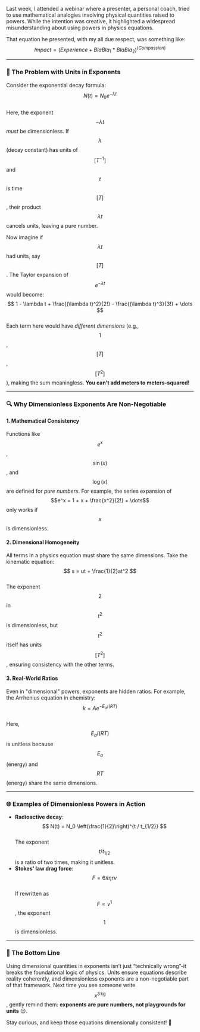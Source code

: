 Last week, I attended a webinar where a presenter, a personal coach, tried to use mathematical analogies involving physical quantities raised to powers. 
While the intention was creative, it highlighted a widespread misunderstanding about using powers in physics equations.

That equation he presented, with my all due respect, was something like:
$$Impact = (Experience+ BlaBla_1*BlaBla_2) ^ (Compassion)$$

---

### 🚫 The Problem with Units in Exponents  
Consider the exponential decay formula:  
$$ N(t) = N_0 e^{-\lambda t} $$  
Here, the exponent $$-\lambda t$$ *must* be dimensionless. If $$\lambda$$ (decay constant) has units of $$[T^{-1}]$$ and $$t$$ is time $$[T]$$, their product $$\lambda t$$ cancels units, leaving a pure number.  

Now imagine if $$\lambda t$$ had units, say $$[T]$$. The Taylor expansion of $$e^{-\lambda t}$$ would become:  
$$ 1 - \lambda t + \frac{(\lambda t)^2}{2!} - \frac{(\lambda t)^3}{3!} + \dots $$  
Each term here would have *different dimensions* (e.g., $$1$$, $$[T]$$, $$[T^2]$$), making the sum meaningless. **You can’t add meters to meters-squared!**  

---

### 🔍 Why Dimensionless Exponents Are Non-Negotiable  
#### 1. **Mathematical Consistency**  
   Functions like $$e^x$$, $$\sin(x)$$, and $$\log(x)$$ are defined for *pure numbers*. For example, the series expansion of $$e^x = 1 + x + \frac{x^2}{2!} + \dots$$ only works if $$x$$ is dimensionless.  

#### 2. **Dimensional Homogeneity**  
   All terms in a physics equation must share the same dimensions. Take the kinematic equation:  
   $$ s = ut + \frac{1}{2}at^2 $$  
   The exponent $$2$$ in $$t^2$$ is dimensionless, but $$t^2$$ itself has units $$[T^2]$$, ensuring consistency with the other terms.  

#### 3. **Real-World Ratios**  
   Even in "dimensional" powers, exponents are hidden ratios. For example, the Arrhenius equation in chemistry:  
   $$ k = A e^{-E_a / (RT)} $$  
   Here, $$E_a / (RT)$$ is unitless because $$E_a$$ (energy) and $$RT$$ (energy) share the same dimensions.  

---

### 🌐 Examples of Dimensionless Powers in Action  
- **Radioactive decay**: $$ N(t) = N_0 \left(\frac{1}{2}\right)^{t / t_{1/2}} $$  
  The exponent $$t / t_{1/2}$$ is a ratio of two times, making it unitless.  
- **Stokes' law drag force**: $$ F = 6\pi \eta r v $$  
  If rewritten as $$ F \propto v^1 $$, the exponent $$1$$ is dimensionless.  

---

### 🔑 The Bottom Line  
Using dimensional quantities in exponents isn’t just “technically wrong”-it breaks the foundational logic of physics.
Units ensure equations describe reality coherently, and dimensionless exponents are a non-negotiable part of that framework.
Next time you see someone write $$x^{3\,\text{kg}}$$, gently remind them: **exponents are pure numbers, not playgrounds for units** 😉.  

Stay curious, and keep those equations dimensionally consistent! 🌟
